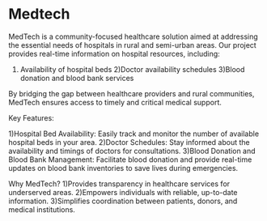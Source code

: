 # Medtech

MedTech is a community-focused healthcare solution aimed at addressing the essential needs of hospitals in rural and semi-urban areas. Our project provides real-time information on hospital resources, including:
1) Availability of hospital beds
2)Doctor availability schedules
3)Blood donation and blood bank services

By bridging the gap between healthcare providers and rural communities, MedTech ensures access to timely and critical medical support.

Key Features:

1)Hospital Bed Availability: Easily track and monitor the number of available hospital beds in your area.
2)Doctor Schedules: Stay informed about the availability and timings of doctors for consultations.
3)Blood Donation and Blood Bank Management: Facilitate blood donation and provide real-time updates on blood bank inventories to save lives during emergencies.

Why MedTech?
1)Provides transparency in healthcare services for underserved areas.
2)Empowers individuals with reliable, up-to-date information.
3)Simplifies coordination between patients, donors, and medical institutions.
